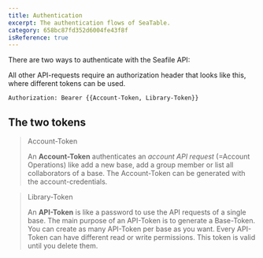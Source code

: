 ```yaml
---
title: Authentication
excerpt: The authentication flows of SeaTable.
category: 658bc87fd352d6004fe43f8f
isReference: true
---
```


There are two ways to authenticate with the Seafile API:


All other API-requests require an authorization header that looks like this, where different tokens can be used.

`Authorization: Bearer {{Account-Token, Library-Token}}`

## The two tokens

> Account-Token
>
> An **Account-Token** authenticates an _account API request_ (=Account Operations) like add a new base, add a group member or list all collaborators of a base. The Account-Token can be generated with the account-credentials.

> Library-Token
>
> An **API-Token** is like a password to use the API requests of a single base. The main purpose of an API-Token is to generate a Base-Token.
> You can create as many API-Token per base as you want. Every API-Token can have different read or write permissions. This token is valid until you delete them.

